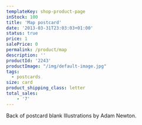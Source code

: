 ```yaml
---
templateKey: shop-product-page
inStock: 100
title: 'Map postcard'
date: '2013-03-31T23:03:03+01:00'
status: true
price: 1
salePrice: 0
permalink: /product/map
description: ''
productId: '2243'
productImage: "/img/default-image.jpg"
tags:
  - postcards
size: card
product_shipping_class: letter
total_sales:
    - '7'
---
```

Back of postcard blank Illustrations by Adam Newton.